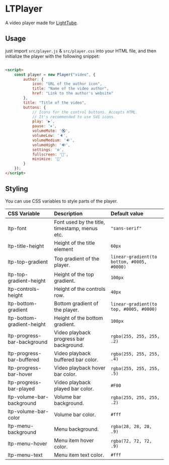 # LTPlayer

A video player made for [LightTube](https://github.com/kuylar/lighttube).

## Usage

just import `src/player.js` & `src/player.css` into your HTML file, and then initialize the player with the following
snippet:

```html

<script>
	const player = new Player("video", {
		author: {
			icon: "URL of the author icon",
			title: "Name of the video author",
			href: "Link to the author's website"
		},
		title: "Title of the video",
		buttons: {
			// Icons for the control buttons. Accepts HTML.
			// It's recommended to use SVG icons.
			play: '▶',
			pause: '⏸',
			volumeMute: '🔇',
			volumeLow: '🔈',
			volumeMedium: '🔉',
			volumeHigh: '🔊',
			settings: '⚙',
			fullscreen: '🔳',
			minimize: '🔲'
		}
	});
</script>
```

## Styling

You can use CSS variables to style parts of the player.

| CSS Variable                | Description                                   | Default value                               |
|:----------------------------|:----------------------------------------------|:--------------------------------------------|
| ltp-font                    | Font used by the title, timestamp, menus etc. | `"sans-serif"`                              |
| ltp-title-height            | Height of the title element                   | `60px`                                      |
| ltp-top-gradient            | Top gradient of the player.                   | `linear-gradient(to bottom, #0005, #0000)`  |
| ltp-top-gradient-height     | Height of the top gradient.                   | `100px`                                     |
| ltp-controls-height         | Height of the controls row.                   | `40px`                                      |
| ltp-bottom-gradient         | Bottom gradient of the player.                | `linear-gradient(to top, #0005, #0000)`     |
| ltp-bottom-gradient-height  | Height of the bottom gradient.                | `100px`                                     |
| ltp-progress-bar-background | Video playback progress bar background.       | `rgba(255, 255, 255, .2)`                   |
| ltp-progress-bar-buffered   | Video playback buffered bar color.            | `rgba(255, 255, 255, .4)`                   |
| ltp-progress-bar-hover      | Video playback hover bar color.               | `rgba(255, 255, 255, .5)`                   |
| ltp-progress-bar-played     | Video playback played bar color.              | `#F00`                                      |
| ltp-volume-bar-background   | Volume bar background.                        | `rgba(255, 255, 255, .2)`                   |
| ltp-volume-bar-color        | Volume bar color.                             | `#fff`                                      |
| ltp-menu-background         | Menu background.                              | `rgba(28, 28, 28, .9)`                      |
| ltp-menu-hover              | Menu item hover color.                        | `rgba(72, 72, 72, .9)`                      |
| ltp-menu-text               | Menu item text color.                         | `#fff                                     ` |
